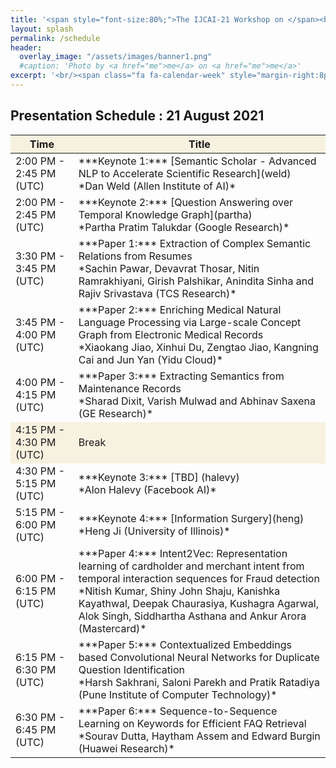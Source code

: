 ```yaml
---
title: '<span style="font-size:80%;">The IJCAI-21 Workshop on </span><br>Applied Semantics Extraction and Analytics  <span style="font-size:70%;">(ASEA)</span>'
layout: splash
permalink: /schedule
header:
  overlay_image: "/assets/images/banner1.png"
  #caption: 'Photo by <a href="me">me</a> on <a href="me">me</a>'
excerpt: '<br/><span class="fa fa-calendar-week" style="margin-right:8px; font-size: 90%;"></span>ASEA Schedule<br/>'
---
```

<h2>Presentation Schedule : 21 August 2021</h2>
<center>
<table>
	<colgroup>
    	<col width="20%">
    	<col width="80%">
	</colgroup>
<thead>
	<tr bgcolor="#f7f1df">
        <th markdown="span">Time</th>
        <th markdown="span">Title</th>
    </tr>
</thead>
<tbody>
    <tr>
        <td markdown="span">2:00 PM - 2:45 PM (UTC)</td>
        <td markdown="span">***Keynote 1:*** [Semantic Scholar - Advanced NLP to Accelerate Scientific Research](weld)<br/>*Dan Weld (Allen Institute of AI)*</td>
    </tr>
    <tr>
        <td markdown="span">2:00 PM - 2:45 PM (UTC)</td>
        <td markdown="span">***Keynote 2:*** [Question Answering over Temporal Knowledge Graph](partha)<br/>*Partha Pratim Talukdar (Google Research)*</td>
    </tr>
    <tr>
        <td markdown="span">3:30 PM - 3:45 PM (UTC)</td>
        <td markdown="span">***Paper 1:*** Extraction of Complex Semantic Relations from Resumes<br/>*Sachin Pawar, Devavrat Thosar, Nitin Ramrakhiyani, Girish Palshikar, Anindita Sinha and Rajiv Srivastava (TCS Research)*</td>
    </tr>
    <tr>
        <td markdown="span">3:45 PM - 4:00 PM (UTC)</td>
        <td markdown="span">***Paper 2:*** Enriching Medical Natural Language Processing via Large-scale Concept Graph from Electronic Medical Records<br/>*Xiaokang Jiao, Xinhui Du, Zengtao Jiao, Kangning Cai and Jun Yan (Yidu Cloud)*</td>
    </tr>
    <tr>
        <td markdown="span">4:00 PM - 4:15 PM (UTC)</td>
        <td markdown="span">***Paper 3:*** Extracting Semantics from Maintenance Records<br/>*Sharad Dixit, Varish Mulwad and Abhinav Saxena (GE Research)*</td>
    </tr>
    <tr bgcolor="#f7f1df">
        <td markdown="span">4:15 PM - 4:30 PM (UTC)</td>
        <td markdown="span">Break</td>
    </tr> 
    <tr>
        <td markdown="span">4:30 PM - 5:15 PM (UTC)</td>
        <td markdown="span">***Keynote 3:*** [TBD] (halevy)<br/>*Alon Halevy (Facebook AI)*</td>
    </tr>
    <tr>
        <td markdown="span">5:15 PM - 6:00 PM (UTC)</td>
        <td markdown="span">***Keynote 4:*** [Information Surgery](heng)<br/>*Heng Ji (University of Illinois)*</td>
    </tr>
    <tr>
        <td markdown="span">6:00 PM - 6:15 PM (UTC)</td>
        <td markdown="span">***Paper 4:*** Intent2Vec: Representation learning of cardholder and merchant intent from temporal interaction sequences for Fraud detection<br/>*Nitish Kumar, Shiny John Shaju, Kanishka Kayathwal, Deepak Chaurasiya, Kushagra Agarwal, Alok Singh, Siddhartha Asthana and Ankur Arora (Mastercard)*</td>
    </tr>
    <tr>
        <td markdown="span">6:15 PM - 6:30 PM (UTC)</td>
        <td markdown="span">***Paper 5:*** Contextualized Embeddings based Convolutional Neural Networks for Duplicate Question Identification<br/>*Harsh Sakhrani, Saloni Parekh and Pratik Ratadiya (Pune Institute of Computer Technology)*</td>
    </tr>
    <tr>
        <td markdown="span">6:30 PM - 6:45 PM (UTC)</td>
        <td markdown="span">***Paper 6:*** Sequence-to-Sequence Learning on Keywords for Efficient FAQ Retrieval<br/>*Sourav Dutta, Haytham Assem and Edward Burgin (Huawei Research)*</td>
    </tr>
</tbody>
</table>
</center>
